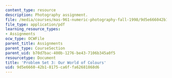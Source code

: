 ```yaml
---
content_type: resource
description: Photography assignment.
file: /media/courses/mas-961-numeric-photography-fall-1998/9d5e666042b18175ca6ffa62681868d6_ps3.pdf
file_type: application/pdf
learning_resource_types:
- Assignments
ocw_type: OCWFile
parent_title: Assignments
parent_type: CourseSection
parent_uid: b70d7bac-400b-1276-be43-7106b345a0f5
resourcetype: Document
title: 'Problem Set 3: Our World of Colours'
uid: 9d5e6660-42b1-8175-ca6f-fa62681868d6
---
```

